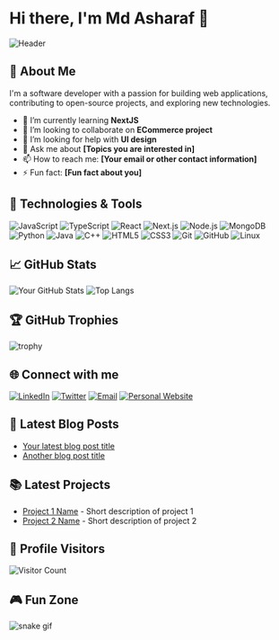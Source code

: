 # Hi there, I'm Md Asharaf 👋

![Header](https://asharaf-image-url.com/header.png)

## 🚀 About Me

I'm a software developer with a passion for building web applications, contributing to open-source projects, and exploring new technologies.

-   🌱 I’m currently learning **NextJS**
-   👯 I’m looking to collaborate on **ECommerce project**
-   🤔 I’m looking for help with **UI design**
-   💬 Ask me about **[Topics you are interested in]**
-   📫 How to reach me: **[Your email or other contact information]**
-   ⚡ Fun fact: **[Fun fact about you]**

## 🔧 Technologies & Tools

![JavaScript](https://img.shields.io/badge/-JavaScript-333?style=flat&logo=javascript)
![TypeScript](https://img.shields.io/badge/-TypeScript-333?style=flat&logo=typescript)
![React](https://img.shields.io/badge/-React-333?style=flat&logo=react)
![Next.js](https://img.shields.io/badge/-Next.js-333?style=flat&logo=next.js)
![Node.js](https://img.shields.io/badge/-Node.js-333?style=flat&logo=node.js)
![MongoDB](https://img.shields.io/badge/-MongoDB-333?style=flat&logo=mongodb)
![Python](https://img.shields.io/badge/-Python-333?style=flat&logo=python)
![Java](https://img.shields.io/badge/-Java-333?style=flat&logo=java)
![C++](https://img.shields.io/badge/-C++-333?style=flat&logo=cplusplus)
![HTML5](https://img.shields.io/badge/-HTML5-333?style=flat&logo=html5)
![CSS3](https://img.shields.io/badge/-CSS3-333?style=flat&logo=css3)
![Git](https://img.shields.io/badge/-Git-333?style=flat&logo=git)
![GitHub](https://img.shields.io/badge/-GitHub-333?style=flat&logo=github)
![Linux](https://img.shields.io/badge/-Linux-333?style=flat&logo=linux)

## 📈 GitHub Stats

![Your GitHub Stats](https://github-readme-stats.vercel.app/api?username=your-username&show_icons=true&hide_border=true)
![Top Langs](https://github-readme-stats.vercel.app/api/top-langs/?username=your-username&hide=TeX&layout=compact)

## 🏆 GitHub Trophies

![trophy](https://github-profile-trophy.vercel.app/?username=your-username)

## 🌐 Connect with me

[![LinkedIn](https://img.shields.io/badge/-LinkedIn-0077B5?style=flat&logo=linkedin&logoColor=white)](https://linkedin.com/in/your-linkedin-profile)
[![Twitter](https://img.shields.io/badge/-Twitter-1DA1F2?style=flat&logo=twitter&logoColor=white)](https://twitter.com/your-twitter-profile)
[![Email](https://img.shields.io/badge/-Email-D14836?style=flat&logo=gmail&logoColor=white)](mailto:your-email@example.com)
[![Personal Website](https://img.shields.io/badge/-Website-000000?style=flat&logo=about.me&logoColor=white)](https://your-website.com)

## 📝 Latest Blog Posts

<!-- BLOG-POST-LIST:START -->

-   [Your latest blog post title](https://your-blog-url.com)
-   [Another blog post title](https://your-blog-url.com)
<!-- BLOG-POST-LIST:END -->

## 📚 Latest Projects

-   [Project 1 Name](https://github.com/your-username/project-1) - Short description of project 1
-   [Project 2 Name](https://github.com/your-username/project-2) - Short description of project 2

## 🎨 Profile Visitors

![Visitor Count](https://visitor-badge.glitch.me/badge?page_id=your-username.your-username)

## 🎮 Fun Zone

![snake gif](https://github.com/your-username/your-username/blob/output/github-contribution-grid-snake.gif)
